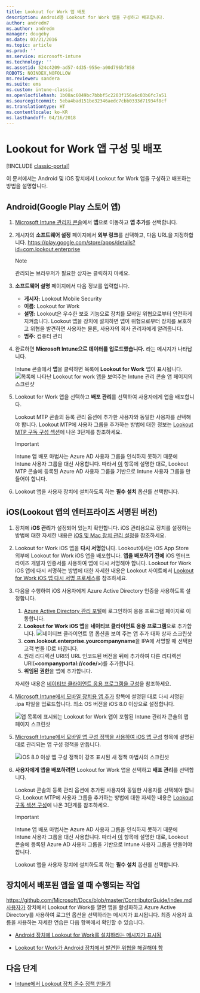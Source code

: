 ```yaml
---
title: Lookout for Work 앱 배포
description: Android용 Lookout for Work 앱을 구성하고 배포합니다.
author: andredm7
ms.author: andredm
manager: dougeby
ms.date: 03/21/2016
ms.topic: article
ms.prod: ''
ms.service: microsoft-intune
ms.technology: ''
ms.assetid: 524c4209-ad57-4d35-955e-a00d796bf858
ROBOTS: NOINDEX,NOFOLLOW
ms.reviewer: sandera
ms.suite: ems
ms.custom: intune-classic
ms.openlocfilehash: 1b08ac6049bc7bbbf5c2203f156a6c03b6fc7a51
ms.sourcegitcommit: 5eba4bad151be32346aedc7cbb0333d71934f8cf
ms.translationtype: HT
ms.contentlocale: ko-KR
ms.lasthandoff: 04/16/2018
---
```

# <a name="configure-and-deploy-lookout-for-work-app"></a>Lookout for Work 앱 구성 및 배포

[!INCLUDE [classic-portal](../includes/classic-portal.md)]

이 문서에서는 Android 및 iOS 장치에서 Lookout for Work 앱을 구성하고 배포하는 방법을 설명합니다.

## <a name="android-google-play-store-app"></a>Android(Google Play 스토어 앱)

1. [Microsoft Intune 관리자 콘솔](https://manage.microsoft.com)에서 **앱**으로 이동하고 **앱 추가**를 선택합니다.
2. 게시자의 **소프트웨어 설정** 페이지에서 **외부 링크**를 선택하고, 다음 URL을 지정하합니다. https://play.google.com/store/apps/details?id=com.lookout.enterprise
   >[!NOTE]
   >관리되는 브라우저가 필요한 상자는 클릭하지 마세요.

3. **소프트웨어 설명** 페이지에서 다음 정보를 입력합니다.
   * **게시자:** Lookout Mobile Security
   * **이름:** Lookout for Work
   * **설명:** Lookout은 우수한 보호 기능으로 장치를 모바일 위협으로부터 안전하게 지켜줍니다. Lookout 앱을 장치에 설치하면 앱이 위협으로부터 장치를 보호하고 위협을 발견하면 사용자는 물론, 사용자의 회사 관리자에게 알려줍니다.
   * **범주:** 컴퓨터 관리

4. 완료하면 **Microsoft Intune으로 데이터를 업로드했습니다.** 라는 메시지가 나타납니다.

   Intune 콘솔에서 **앱**을 클릭하면 목록에 **Lookout for Work** 앱이 표시됩니다. ![목록에 나타난 Lookout for work 앱을 보여주는 Intune 관리 콘솔 앱 페이지의 스크린샷](../media/mtp/lookout-app-listed-intune-console.png)

5. Lookout for Work 앱을 선택하고 **배포 관리**를 선택하여 사용자에게 앱을 배포합니다.

   Lookout MTP 콘솔의 등록 관리 옵션에 추가한 사용자와 동일한 사용자를 선택해야 합니다.  Lookout MTP에 사용자 그룹을 추가하는 방법에 대한 정보는 [Lookout MTP 구독 구성 섹션](configure-deploy-lookout-for-work-app.md)에 나온 3단계를 참조하세요.

   >[!IMPORTANT]
   > Intune 앱 배포 마법사는 Azure AD 사용자 그룹을 인식하지 못하기 때문에 Intune 사용자 그룹을 대신 사용합니다. 따라서 [이](plan-your-user-and-device-groups.md) 항목에 설명한 대로, Lookout MTP 콘솔에 등록된 Azure AD 사용자 그룹을 기반으로 Intune 사용자 그룹을 만들어야 합니다.

6. Lookout 앱을 사용자 장치에 설치하도록 하는 **필수 설치** 옵션를 선택합니다.

## <a name="ios-enterprise-signed-version-of-lookout-app"></a>iOS(Lookout 앱의 엔터프라이즈 서명된 버전)

1. 장치에 **iOS 관리**가 설정되어 있는지 확인합니다. iOS 관리용으로 장치를 설정하는 방법에 대한 자세한 내용은 [iOS 및 Mac 장치 관리 설정](set-up-ios-and-mac-management-with-microsoft-intune.md)을 참조하세요.

2. Lookout for Work iOS 앱을 **다시 서명**합니다. Lookout에서는 iOS App Store 외부에 Lookout for Work iOS 앱을 배포합니다. **앱을 배포하기 전에** iOS 엔터프라이즈 개발자 인증서를 사용하여 앱에 다시 서명해야 합니다. Lookout for Work iOS 앱에 다시 서명하는 방법에 대한 자세한 내용은 Lookout 사이트에서 [Lookout for Work iOS 앱 다시 서명 프로세스](https://personal.support.lookout.com/hc/articles/114094038714)를 참조하세요.

3. 다음을 수행하여 iOS 사용자에게 Azure Active Directory 인증을 사용하도록 설정합니다.
   1.  [Azure Active Directory 관리 포털](https://manage.windowsazure.com)에 로그인하여 응용 프로그램 페이지로 이동합니다.
   2.  **Lookout for Work iOS 앱**을 **네이티브 클라이언트 응용 프로그램**으로 추가합니다.
   ![네이티브 클라이언트 앱 옵션을 보여 주는 앱 추가 대화 상자 스크린샷](../media/mtp/aad-add-app.png)
   3. **com.lookout.enterprise.yourcompanyname**을 IPA에 서명할 때 선택한 고객 번들 ID로 바꿉니다.
   4.  원래 리디렉션 URI의 URL 인코드된 버전을 뒤에 추가하여 다른 리디렉션 URI(**&lt;companyportal://code/>**)를 추가합니다.
   5.  **위임된 권한**을 앱에 추가합니다.

   자세한 내용은 [네이티브 클라이언트 응용 프로그램을 구성](https://azure.microsoft.com/documentation/articles/app-service-mobile-how-to-configure-active-directory-authentication/#optional-configure-a-native-client-application)을 참조하세요.

4. [Microsoft Intune에서 모바일 장치용 앱 추가](/intune-classic/deploy-use/add-apps-for-mobile-devices-in-microsoft-intune) 항목에 설명된 대로 다시 서명된 .ipa 파일을 업로드합니다. 최소 OS 버전을 iOS 8.0 이상으로 설정합니다.

   ![앱 목록에 표시되는 Lookout for Work 앱이 포함된 Intune 관리자 콘솔의 앱 페이지 스크린샷](../media/mtp/ios-app-uploaded-intune.png)

5. [Microsoft Intune에서 모바일 앱 구성 정책을 사용하여 iOS 앱 구성](/intune-classic/deploy-use/configure-ios-apps-with-mobile-app-configuration-policies-in-microsoft-intune) 항목에 설명된 대로 관리되는 앱 구성 정책을 만듭니다.

   ![iOS 8.0 이상 앱 구성 정책이 강조 표시된 새 정책 마법사의 스크린샷](../media/mtp/ios-app-config.png)

6. **사용자에게 앱을 배포하려면** Lookout for Work 앱을 선택하고 **배포 관리**를 선택합니다.

   Lookout  콘솔의 등록 관리 옵션에 추가된 사용자와 동일한 사용자를 선택해야 합니다.  Lookout MTP에 사용자 그룹을 추가하는 방법에 대한 자세한 내용은 [Lookout 구독 섹션 구성](https://docs.microsoft.com/sccm/protect/deploy-use/configure-and-deploy-lookout-for-work-apps)에 나온 3단계를 참조하세요.

   >[!IMPORTANT]
   > Intune 앱 배포 마법사는 Azure AD 사용자 그룹을 인식하지 못하기 때문에 Intune 사용자 그룹을 대신 사용합니다. 따라서 [이](plan-your-user-and-device-groups.md) 항목에 설명한 대로, Lookout 콘솔에 등록된 Azure AD 사용자 그룹을 기반으로 Intune 사용자 그룹을 만들어야 합니다.

   Lookout 앱을 사용자 장치에 설치하도록 하는 **필수 설치** 옵션를 선택합니다.

## <a name="what-happens-when-the-deployed-app-is-opened-on-the-device"></a>장치에서 배포된 앱을 열 때 수행되는 작업
https://github.com/Microsoft/Docs/blob/master/ContributorGuide/index.md사용자가 장치에서 Lookout for Work를 열면 앱을 활성화하고 Azure Active Directory를 사용하여 로그인 옵션을 선택하라는 메시지가 표시됩니다. 최종 사용자 흐름을 사용하는 자세한 연습은 다음 항목에서 확인할 수 있습니다.

* [Android 장치에 Lookout for Work를 설치하라는 메시지가 표시됨](https://docs.microsoft.com/intune-user-help/you-are-prompted-to-install-lookout-for-work-android)

* [Lookout for Work가 Android 장치에서 발견한 위협을 해결해야 함](https://docs.microsoft.com/intune-user-help/you-need-to-resolve-a-threat-found-by-lookout-for-work-android)

## <a name="next-steps"></a>다음 단계
* [Intune에서 Lookout 장치 준수 정책 만들기](https://docs.microsoft.com/sccm/protect/deploy-use/enable-device-threat-protection-rule-compliance-policy)
